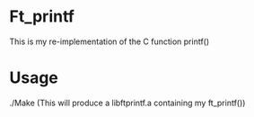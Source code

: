# Ft_printf
This is my re-implementation of the C function printf()

# Usage
./Make (This will produce a libftprintf.a containing my ft_printf())

